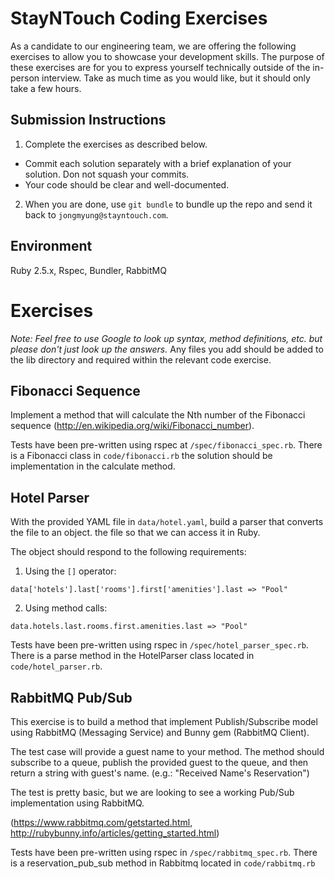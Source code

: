 StayNTouch Coding Exercises
=============================

As a candidate to our engineering team, we are offering the following exercises to allow you to showcase your development skills. The purpose of these
exercises are for you to express yourself technically outside of the in-person interview. Take as much time as you would like, but it should only take
a few hours.

Submission Instructions
-----------------------

1. Complete the exercises as described below.
  - Commit each solution separately with a brief explanation of your
    solution. Don not squash your commits.
  - Your code should be clear and well-documented.
2. When you are done, use `git bundle` to bundle up the repo and send it back to
`jongmyung@stayntouch.com`.

Environment
-----------

Ruby 2.5.x, Rspec, Bundler, RabbitMQ

Exercises
=========

*Note: Feel free to use Google to look up syntax, method definitions, etc. but
please don't just look up the answers.* Any files you add should be added to the lib directory and required within the relevant code exercise.

Fibonacci Sequence
------------------

Implement a method that will calculate the Nth number of the Fibonacci sequence
(http://en.wikipedia.org/wiki/Fibonacci_number).

Tests have been pre-written using rspec at `/spec/fibonacci_spec.rb`. There is a Fibonacci class in `code/fibonacci.rb` the solution should be
implementation in the calculate method.

Hotel Parser
------------

With the provided YAML file in `data/hotel.yaml`, build a parser that converts the file to an object. the file so that
we can access it in Ruby.

The object should respond to the following requirements:

1. Using the `[]` operator:
  ```
  data['hotels'].last['rooms'].first['amenities'].last => "Pool"
  ```

2. Using method calls:
  ```
  data.hotels.last.rooms.first.amenities.last => "Pool"
  ```

Tests have been pre-written using rspec in `/spec/hotel_parser_spec.rb`. There is a parse method in the HotelParser class located in
`code/hotel_parser.rb`.

RabbitMQ Pub/Sub
---------------

This exercise is to build a method that implement Publish/Subscribe model using RabbitMQ (Messaging Service) and Bunny gem (RabbitMQ Client).

The test case will provide a guest name to your method. The method should subscribe to a queue, publish the provided guest to the queue, and then
return a string with guest's name. (e.g.: "Received Name's Reservation")

The test is pretty basic, but we are looking to see a working Pub/Sub implementation using RabbitMQ.

(https://www.rabbitmq.com/getstarted.html, http://rubybunny.info/articles/getting_started.html)

Tests have been pre-written using rspec in `/spec/rabbitmq_spec.rb`. There is a reservation_pub_sub method in Rabbitmq located in `code/rabbitmq.rb`
